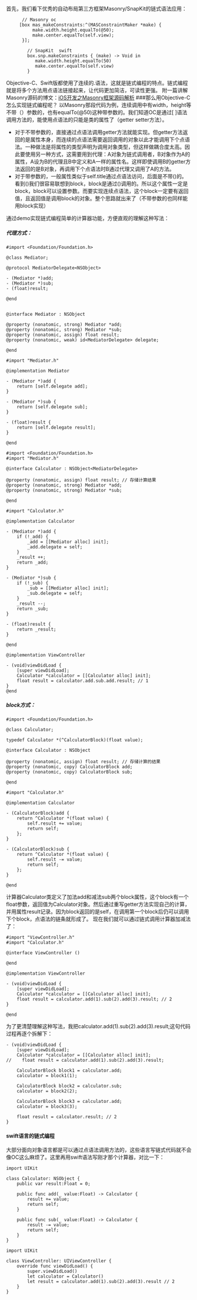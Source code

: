 首先，我们看下优秀的自动布局第三方框架Masonry/SnapKit的链式语法应用：
```
      // Masonry oc
     [box mas_makeConstraints:^(MASConstraintMaker *make) {
          make.width.height.equalTo(@50);
          make.center.equalTo(self.view);
      }];

```
```
        // SnapKit  swift
        box.snp.makeConstraints { (make) -> Void in
           make.width.height.equalTo(50)
           make.center.equalTo(self.view)
        }
```
Objective-C、Swift版都使用了连续的.语法，这就是链式编程的特点。链式编程就是将多个方法用点语法链接起来，让代码更加简洁，可读性更强。
附一篇讲解Masonry源码的博文：[iOS开发之Masonry框架源码解析](https://www.cnblogs.com/ludashi/p/5591572.html)
###那么用Objective-C怎么实现链式编程呢？
以Masonry那段代码为例，连续调用中有width，height等不带（）参数的，也有equalTo(@50)这种带参数的。我们知道OC是通过[ ]语法调用方法的，能使用点语法的只能是类的属性了（getter setter方法）。
- 对于不带参数的，直接通过点语法调用getter方法就能实现。但getter方法返回的是属性本身，而连续的点语法需要返回调用的对象以此才能调用下个点语法。一种做法是将属性的类型声明为调用对象类型，但这样做耦合度太高。因此要使用另一种方式，这需要用到代理：A对象为链式调用者，B对象作为A的属性，A设为B的代理且B中定义和A一样的属性名。这样即使调用B的getter方法返回的是B对象，再调用下个点语法时B通过代理又调用了A的方法。
- 对于带参数的，一般属性类似于self.title通过点语法访问，后面是不带()的。看到()我们很容易联想到block，block是通过()调用的。所以这个属性一定是block，block可以设置参数。而要实现连续点语法，这个block一定要有返回值，且返回值是调用block的对象。整个思路就出来了（不带参数的也同样能用block实现）

通过demo实现链式编程简单的计算器功能，方便直观的理解这种写法：
##### 代理方式：
```
#import <Foundation/Foundation.h>

@class Mediator;

@protocol MediatorDelegate<NSObject>

- (Mediator *)add;
- (Mediator *)sub;
- (float)result;

@end


@interface Mediator : NSObject

@property (nonatomic, strong) Mediator *add;
@property (nonatomic, strong) Mediator *sub;
@property (nonatomic, assign) float result;
@property (nonatomic, weak) id<MediatorDelegate> delegate;

@end
```
```
#import "Mediator.h"

@implementation Mediator

- (Mediator *)add {
    return [self.delegate add];
}

- (Mediator *)sub {
    return [self.delegate sub];
}

- (float)result {
    return [self.delegate result];
}

@end
```
```
#import <Foundation/Foundation.h>
#import "Mediator.h"

@interface Calculator : NSObject<MediatorDelegate>

@property (nonatomic, assign) float result; // 存储计算结果
@property (nonatomic, strong) Mediator *add;
@property (nonatomic, strong) Mediator *sub;

@end
```
```
#import "Calculator.h"

@implementation Calculator

- (Mediator *)add {
    if (!_add) {
        _add = [[Mediator alloc] init];
        _add.delegate = self;
    }
    _result ++;
    return _add;
}

- (Mediator *)sub {
    if (!_sub) {
        _sub = [[Mediator alloc] init];
        _sub.delegate = self;
    }
    _result --;
    return _sub;
}

- (float)result {
    return _result;
}

@end
```
```
@implementation ViewController

- (void)viewDidLoad {
    [super viewDidLoad];
    Calculator *calculator = [[Calculator alloc] init];
    float result = calculator.add.sub.add.result; // 1
}
@end
```

##### block方式：
```
#import <Foundation/Foundation.h>

@class Calculator;

typedef Calculator *(^CalculatorBlock)(float value);

@interface Calculator : NSObject

@property (nonatomic, assign) float result; // 存储计算的结果
@property (nonatomic, copy) CalculatorBlock add;
@property (nonatomic, copy) CalculatorBlock sub;

@end
```
```
#import "Calculator.h"

@implementation Calculator

- (CalculatorBlock)add {
    return ^Calculator *(float value) {
        self.result += value;
        return self;
    };
}

- (CalculatorBlock)sub {
    return ^Calculator *(float value) {
        self.result -= value;
        return self;
    };
}

@end
```
计算器Calculator类定义了加法add和减法sub两个block属性，这个block有一个float参数，返回值为Calculator对象。然后通过重写getter方法实现自己的计算，并用属性result记录。因为block返回的是self，在调用第一个block后仍可以调用下个block，点语法的链条就形成了。
现在我们就可以通过链式调用计算器加减法了：
```
#import "ViewController.h"
#import "Calculator.h"

@interface ViewController ()

@end

@implementation ViewController

- (void)viewDidLoad {
    [super viewDidLoad];
    Calculator *calculator = [[Calculator alloc] init];
    float result = calculator.add(1).sub(2).add(3).result; // 2
}

@end
```
为了更清楚理解这种写法，我把calculator.add(1).sub(2).add(3).result;这句代码过程再逐个拆解下：
```
- (void)viewDidLoad {
    [super viewDidLoad];
    Calculator *calculator = [[Calculator alloc] init];
//    float result = calculator.add(1).sub(2).add(3).result;
    
    CalculatorBlock block1 = calculator.add;
    calculator = block1(1);
    
    CalculatorBlock block2 = calculator.sub;
    calculator = block2(2);
    
    CalculatorBlock block3 = calculator.add;
    calculator = block3(3);
    
    float result = calculator.result; // 2
}
```
#### swift语言的链式编程
大部分面向对象语言都是可以通过点语法调用方法的，这些语言写链式代码就不会像OC这么麻烦了。这里再用swift语法写刚才那个计算器，对比一下：
```
import UIKit

class Calculator: NSObject {
    public var result:Float = 0;
    
    public func add(_ value:Float) -> Calculator {
        result += value;
        return self;
    }
    
    public func sub(_ value:Float) -> Calculator {
        result -= value;
        return self;
    }
}
```
```
import UIKit

class ViewController: UIViewController {
    override func viewDidLoad() {
        super.viewDidLoad()
        let calculator = Calculator()
        let result = calculator.add(1).sub(2).add(3).result // 2
    }
}
```
